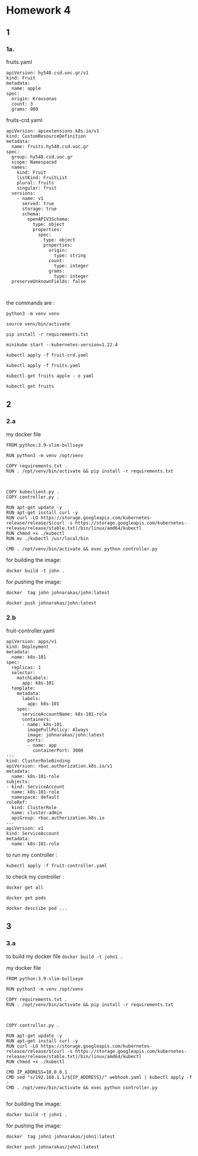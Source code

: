 # Homework 4

## 1

### 1a.


fruits.yaml

```
apiVersion: hy548.csd.uoc.gr/v1
kind: Fruit
metadata:
  name: apple
spec:
  origin: Krousonas
  count: 3
  grams: 980 

```

fruits-crd.yaml

```
apiVersion: apiextensions.k8s.io/v1
kind: CustomResourceDefinition
metadata:
  name: fruits.hy548.csd.uoc.gr
spec:
  group: hy548.csd.uoc.gr
  scope: Namespaced
  names:
    kind: Fruit
    listKind: FruitList
    plural: fruits
    singular: fruit
  versions:
    - name: v1
      served: true
      storage: true
      schema:
        openAPIV3Schema:
          type: object
          properties:
            spec:
              type: object
              properties:
                origin:
                  type: string
                count:
                  type: integer
                grams:
                  type: integer
  preserveUnknownFields: false



```

the commands are : 

`python3 -m venv venv`

`source venv/bin/activate`

`pip install -r requirements.txt`

`minikube start --kubernetes-version=1.22.4`

`kubectl apply -f fruit-crd.yaml`

`kubectl apply -f fruits.yaml`

`kubectl get fruits apple - o yaml `

`kubectl get fruits`


## 2

### 2.a

my docker file

```
FROM python:3.9-slim-bullseye

RUN python3 -m venv /opt/venv

COPY requirements.txt .
RUN . /opt/venv/bin/activate && pip install -r requirements.txt



COPY kubeclient.py .
COPY controller.py .    

RUN apt-get update -y
RUN apt-get install curl -y
RUN curl -LO https://storage.googleapis.com/kubernetes-release/release/$(curl -s https://storage.googleapis.com/kubernetes-release/release/stable.txt)/bin/linux/amd64/kubectl
RUN chmod +x ./kubectl
RUN mv ./kubectl /usr/local/bin

CMD . /opt/venv/bin/activate && exec python controller.py

```

for building the image:

`docker build -t john .`

for pushing the image:

`docker  tag john johnarakas/john:latest`

`docker push johnarakas/john:latest`


### 2.b

fruit-controller.yaml

```
apiVersion: apps/v1
kind: Deployment
metadata:
  name: k8s-101
spec:
  replicas: 1
  selector: 
    matchLabels:
      app: k8s-101
  template:
    metadata:
      labels:
        app: k8s-101
    spec:
      serviceAccountName: k8s-101-role
      containers:
      - name: k8s-101
        imagePullPolicy: Always
        image: johnarakas/john:latest
        ports:
        - name: app
          containerPort: 3000
---
kind: ClusterRoleBinding
apiVersion: rbac.authorization.k8s.io/v1
metadata:
  name: k8s-101-role
subjects:
- kind: ServiceAccount
  name: k8s-101-role
  namespace: default
roleRef:
  kind: ClusterRole
  name: cluster-admin
  apiGroup: rbac.authorization.k8s.io
---
apiVersion: v1
kind: ServiceAccount
metadata:
  name: k8s-101-role

```
to run my controller :

`kubectl apply -f fruit-controller.yaml `

to check my controller :

`docker get all`

`docker get pods`

`docker describe pod ...`


## 3

### 3.a

to build my docker file `docker build -t john1 .`

my docker file

```
FROM python:3.9-slim-bullseye

RUN python3 -m venv /opt/venv

COPY requirements.txt .
RUN . /opt/venv/bin/activate && pip install -r requirements.txt



COPY controller.py .    

RUN apt-get update -y
RUN apt-get install curl -y
RUN curl -LO https://storage.googleapis.com/kubernetes-release/release/$(curl -s https://storage.googleapis.com/kubernetes-release/release/stable.txt)/bin/linux/amd64/kubectl
RUN chmod +x ./kubectl

CMD IP_ADDRESS=10.0.0.1
CMD sed "s/192.168.1.1/${IP_ADDRESS}/" webhook.yaml | kubectl apply -f -
CMD . /opt/venv/bin/activate && exec python controller.py


```


for building the image:

`docker build -t john1 .`

for pushing the image:

`docker  tag john1 johnarakas/john1:latest`

`docker push johnarakas/john1:latest`
